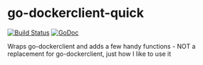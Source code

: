 go-dockerclient-quick
=====================

[![Build Status](https://travis-ci.org/rafecolton/go-dockerclient-quick.svg?branch=master)](https://travis-ci.org/rafecolton/go-dockerclient-quick)
[![GoDoc](https://godoc.org/github.com/rafecolton/go-dockerclient-quick?status.png)](https://godoc.org/github.com/rafecolton/go-dockerclient-quick)

Wraps go-dockerclient and adds a few handy functions - NOT a replacement for go-dockerclient, just how I like to use it
